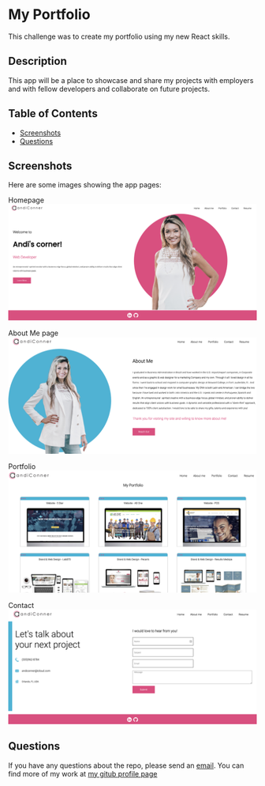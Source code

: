 # My Portfolio
 This challenge was to create my portfolio using my new React skills.

## Description 
This app will be a place to showcase and share my projects with employers and with fellow developers and collaborate on future projects.

## Table of Contents

* [Screenshots](#screenshots)
* [Questions](#questions) 


## Screenshots

Here are some images showing the app pages:

Homepage
![Homepage](src/images/cover/home.png)

About Me page
![About page](src/images/cover/about.png)

Portfolio
![Portfolio](src/images/cover/portfolio.png)

Contact
![Contact](src/images/cover/contact.png)

## Questions
If you have any questions about the repo, please send an [email](mailto:andiconner@icloud.com). You can find more of my work at  [my gitub profile page](https://github.com/andiconner)
